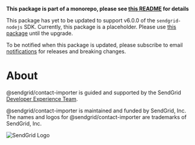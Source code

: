 **This package is part of a monorepo, please see [this README](https://github.com/sendgrid/sendgrid-nodejs/blob/master/README.md) for details**

This package has yet to be updated to support v6.0.0 of the `sendgrid-nodejs` SDK. Currently, this package is a placeholder. Please use [this package](https://www.npmjs.com/package/sendgrid) until the upgrade.

To be notified when this package is updated, please subscribe to email [notifications](https://dx.sendgrid.com/newsletter/nodejs) for releases and breaking changes.

<a name="about"></a>
# About

@sendgrid/contact-importer is guided and supported by the SendGrid [Developer Experience Team](mailto:dx@sendgrid.com).

@sendgrid/contact-importer is maintained and funded by SendGrid, Inc. The names and logos for @sendgrid/contact-importer are trademarks of SendGrid, Inc.

![SendGrid Logo](https://uiux.s3.amazonaws.com/2016-logos/email-logo%402x.png)